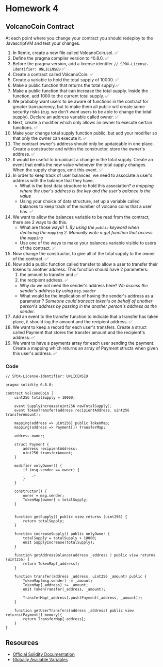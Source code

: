 # Homework 4

## VolcanoCoin Contract

At each point where you change your contract you should redeploy to the JavascriptVM and test your changes.

1.  In Remix, create a new file called VolcanoCoin.sol. ✅
2.  Define the pragma compiler version to ^0.8.0. ✅
3.  Before the pragma version, add a license identifer
    `// SPDX-License-Identifier: UNLICENSED` ✅
4.  Create a contract called VolcanoCoin. ✅
5.  Create a variable to hold the total supply of 10000. ✅
6.  Make a public function that returns the total supply.✅
7.  Make a public function that can increase the total supply. Inside the function, add 1000 to the current total supply. ✅
8.  We probably want users to be aware of functions in the contract for greater transparency, but to make them all public will create some security risks (e.g. we don't want users to be able to change the total supply). Declare an address variable called owner. ✅
9.  Next, create a modifier which only allows an owner to execute certain functions. ✅
10. Make your change total supply function public, but add your modifier so that only the owner can execute it. ✅
11. The contract owner's address should only be updateable in one place. Create a constructor and within the constructor, store the owner's address. ✅
12. It would be useful to broadcast a change in the total supply. Create an event that emits the new value whenever the total supply changes. When the supply changes, emit this event. ✅
13. In order to keep track of user balances, we need to associate a user's address with the balance that they have.
    - What is the best data structure to hold this association?
      _a mapping where the user's address is the key and the user's balance is the value_
    - Using your choice of data structure, set up a variable called balances to keep track of the number of volcano coins that a user has. ✅
14. We want to allow the balances variable to be read from the contract, there are 2 ways to do this.
    - What are those ways?
      _1. By using the `public` keyword when declaring the `mapping`_
      _2. Manually write a get function that access the `mapping`_
    - Use one of the ways to make your balances variable visible to users of the contract. ✅
15. Now change the constructor, to give all of the total supply to the owner of the contract. ✅
16. Now add a public function called transfer to allow a user to transfer their tokens to another address. This function should have 2 parameters:
    1. the amount to transfer and ✅
    2. the recipient address. ✅
    - Why do we not need the sender's address here?
      _We access the sender's address by using `msg.sender`_
    - What would be the implication of having the sender's address as a parameter ?
      _Someone could transact token's on behalf of another person's address by passing in the another person's address as the sender._
17. Add an event to the transfer function to indicate that a transfer has taken place, it should log the amount and the recipient address. ✅
18. We want to keep a record for each user's transfers. Create a struct called Payment that stores the transfer amount and the recipient's address. ✅
19. We want to have a payments array for each user sending the payment. Create a mapping which returns an array of Payment structs when given this user's address. ✅

### Code

```solidity
// SPDX-License-Identifier: UNLICENSED

pragma solidity 0.8.0;

contract VolcanoCoin {
    uint256 totalSupply = 10000;

    event SupplyIncrease(uint256 newTotalSupply);
    event TokenTransfer(address recipientAddress, uint256 transferAmount);

    mapping(address => uint256) public TokenMap;
    mapping(address => Payment[]) TransferMap;

    address owner;

    struct Payment {
        address recipientAddress;
        uint256 transferAmount;
    }

    modifier onlyOwner() {
        if (msg.sender == owner) {
            _;
        }
    }

    constructor() {
        owner = msg.sender;
        TokenMap[owner] = totalSupply;
    }


    function getSupply() public view returns (uint256) {
        return totalSupply;
    }

    function increaseSupply() public onlyOwner {
        totalSupply = totalSupply + 10000;
        emit SupplyIncrease(totalSupply);
    }

    function getAddressBalance(address _address ) public view returns (uint256) {
        return TokenMap[_address];
    }

    function transfer(address _address, uint256 _amount) public {
        TokenMap[msg.sender] -= _amount;
        TokenMap[_address] += _amount;
        emit TokenTransfer(_address, _amount);

        TransferMap[_address].push(Payment(_address, _amount));
    }

    function getUserTransfers(address _address) public view returns(Payment[] memory){
        return TransferMap[_address];
    }
}
```

## Resources

- [Official Solidity Documentation](https://docs.soliditylang.org/en/latest/)
- [Globally Available Variables](https://docs.soliditylang.org/en/v0.8.6/units-and-global-variables.html)
